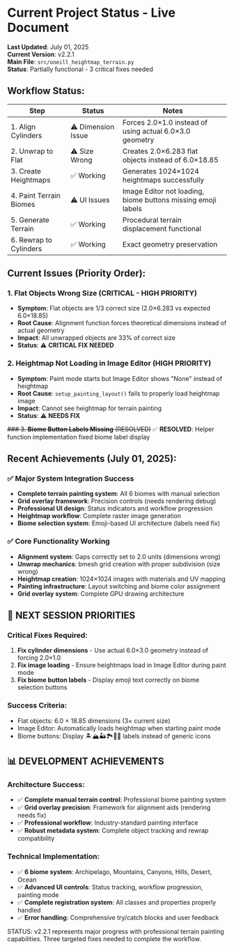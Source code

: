 # Current Project Status - Live Document

**Last Updated**: July 01, 2025  
**Current Version**: v2.2.1  
**Main File**: `src/oneill_heightmap_terrain.py`  
**Status**: Partially functional - 3 critical fixes needed

## Workflow Status:
| Step | Status | Notes |
|------|--------|-------|
| 1. Align Cylinders | ⚠️ Dimension Issue | Forces 2.0×1.0 instead of using actual 6.0×3.0 geometry |
| 2. Unwrap to Flat | ⚠️ Size Wrong | Creates 2.0×6.283 flat objects instead of 6.0×18.85 |
| 3. Create Heightmaps | ✅ Working | Generates 1024×1024 heightmaps successfully |
| 4. Paint Terrain Biomes | ⚠️ UI Issues | Image Editor not loading, biome buttons missing emoji labels |
| 5. Generate Terrain | ✅ Working | Procedural terrain displacement functional |
| 6. Rewrap to Cylinders | ✅ Working | Exact geometry preservation |

## Current Issues (Priority Order):

### 1. **Flat Objects Wrong Size** (CRITICAL - HIGH PRIORITY)
- **Symptom**: Flat objects are 1/3 correct size (2.0×6.283 vs expected 6.0×18.85)
- **Root Cause**: Alignment function forces theoretical dimensions instead of actual geometry
- **Impact**: All unwrapped objects are 33% of correct size
- **Status**: ⚠️ **CRITICAL FIX NEEDED**

### 2. **Heightmap Not Loading in Image Editor** (HIGH PRIORITY)  
- **Symptom**: Paint mode starts but Image Editor shows "None" instead of heightmap
- **Root Cause**: `setup_painting_layout()` fails to properly load heightmap image
- **Impact**: Cannot see heightmap for terrain painting
- **Status**: ⚠️ **NEEDS FIX**

~~### 3. **Biome Button Labels Missing** (RESOLVED)~~
✅ **RESOLVED**: Helper function implementation fixed biome label display

## Recent Achievements (July 01, 2025):

### ✅ **Major System Integration Success**
- **Complete terrain painting system**: All 6 biomes with manual selection
- **Grid overlay framework**: Precision controls (needs rendering debug)
- **Professional UI design**: Status indicators and workflow progression
- **Heightmap workflow**: Complete raster image generation
- **Biome selection system**: Emoji-based UI architecture (labels need fix)

### ✅ **Core Functionality Working**
- **Alignment system**: Gaps correctly set to 2.0 units (dimensions wrong)
- **Unwrap mechanics**: bmesh grid creation with proper subdivision (size wrong)
- **Heightmap creation**: 1024×1024 images with materials and UV mapping
- **Painting infrastructure**: Layout switching and biome color assignment
- **Grid overlay system**: Complete GPU drawing architecture

## 🎯 NEXT SESSION PRIORITIES

### **Critical Fixes Required:**
1. **Fix cylinder dimensions** - Use actual 6.0×3.0 geometry instead of forcing 2.0×1.0
2. **Fix image loading** - Ensure heightmaps load in Image Editor during paint mode
3. **Fix biome button labels** - Display emoji text correctly on biome selection buttons

### **Success Criteria:**
- Flat objects: 6.0 × 18.85 dimensions (3× current size)  
- Image Editor: Automatically loads heightmap when starting paint mode
- Biome buttons: Display 🏝️🏔️🏜️🏞️🌵🌊 labels instead of generic icons

## 📊 DEVELOPMENT ACHIEVEMENTS

### **Architecture Success:**
- ✅ **Complete manual terrain control**: Professional biome painting system
- ✅ **Grid overlay precision**: Framework for alignment aids (rendering needs fix)
- ✅ **Professional workflow**: Industry-standard painting interface
- ✅ **Robust metadata system**: Complete object tracking and rewrap compatibility

### **Technical Implementation:**
- ✅ **6 biome system**: Archipelago, Mountains, Canyons, Hills, Desert, Ocean
- ✅ **Advanced UI controls**: Status tracking, workflow progression, painting mode
- ✅ **Complete registration system**: All classes and properties properly handled
- ✅ **Error handling**: Comprehensive try/catch blocks and user feedback

STATUS: v2.2.1 represents major progress with professional terrain painting capabilities. Three targeted fixes needed to complete the workflow.